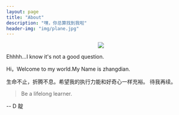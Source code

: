 ```yaml
---
layout: page
title: "About"
description: "嘿，你总算找到我啦"
header-img: "img/plane.jpg"
---
```


<center>
    <p><img src="
http://7xprxf.com1.z0.glb.clouddn.com/blogpicture.pic.jpg" align="center"></p>
</center>


Ehhhh...I know it's not a good question.

Hi，Welcome to my world.My Name is zhangdian. 

生命不止，折腾不息。希望我的执行力能和好奇心一样充裕。
待我再续。


> Be a lifelong learner.

-- D 靛
